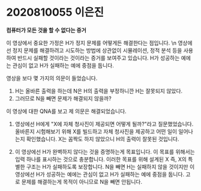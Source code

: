 # 2020810055 이은진

**컴퓨터가 모든 것을 할 수 없다는 증거**

이 영상에서 중요한 가정은 H가 정지 문제를 어떻게든 해결한다는 점입니다. \n
영상에선 정지 문제를 해결하려고 시도하는 방법에 상관없이 시뮬레이션, 정적 분석 등을 사용하여 반드시 실패할 것이라는 것이라는 증거를 보여주고 있습니다.
H가 성공하는 예에는 관심이 없고 H가 실패하는 예에 중점을 둡니다. 


영상을 보다 몇 가지의 의문이 들었습니다.
1. H는 올바른 출력을 하는데 N은 H의 출력을 부정하니깐 H는 잘못되지 않았다.
2. 그러므로 N을 빼면 문제가 해결되지 않을까?


이 영상에 대한 QNA를 보고 제 의문은 해결되었습니다.
1. 영상에선 H에게 "X에 자체 청사진이 제공되면 어떻게 될까?"라고 질문했었습니다. 올바른지 시험해보기 위해 X를 빌드하고 자체 청사진을 제공하고 어떤 일이 일어나는지 확인했습니다. X는 꼼짝도 하지 않았으니 H의 출력이 잘못된 것입니다.

2. 이 영상에선 H가 완벽하지 않다는 것을 증명하는게 목표입니다. 이 목표를 위해서는 입력 하나를 표시하는 것으로 충분합니다. 이러한 목표를 위해 설계된 X
즉, X의 특별한 구조는 H가 실패하도록 보장합니다. N을 빼면 H는 실패하지 않을 것이지만 이 영상에선 H가 성공하는 예에는 관심이 없고 H가 실패하는 예에 중점을 둡니다. 고로 문제를 해결하는게 목적이 아니므로 N을 빼면 안됩니다.
